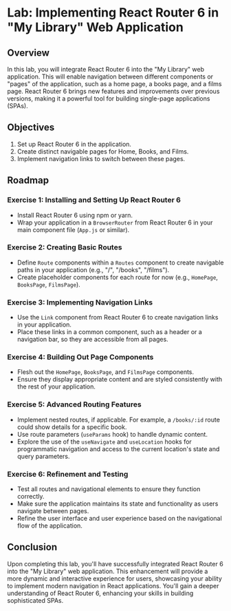# Lab: Implementing React Router 6 in "My Library" Web Application

## Overview

In this lab, you will integrate React Router 6 into the "My Library" web application. This will enable navigation between different components or "pages" of the application, such as a home page, a books page, and a films page. React Router 6 brings new features and improvements over previous versions, making it a powerful tool for building single-page applications (SPAs).

## Objectives

1. Set up React Router 6 in the application.
2. Create distinct navigable pages for Home, Books, and Films.
3. Implement navigation links to switch between these pages.

## Roadmap

### Exercise 1: Installing and Setting Up React Router 6

- Install React Router 6 using npm or yarn.
- Wrap your application in a `BrowserRouter` from React Router 6 in your main component file (`App.js` or similar).

### Exercise 2: Creating Basic Routes

- Define `Route` components within a `Routes` component to create navigable paths in your application (e.g., "/", "/books", "/films").
- Create placeholder components for each route for now (e.g., `HomePage`, `BooksPage`, `FilmsPage`).

### Exercise 3: Implementing Navigation Links

- Use the `Link` component from React Router 6 to create navigation links in your application.
- Place these links in a common component, such as a header or a navigation bar, so they are accessible from all pages.

### Exercise 4: Building Out Page Components

- Flesh out the `HomePage`, `BooksPage`, and `FilmsPage` components.
- Ensure they display appropriate content and are styled consistently with the rest of your application.

### Exercise 5: Advanced Routing Features

- Implement nested routes, if applicable. For example, a `/books/:id` route could show details for a specific book.
- Use route parameters (`useParams` hook) to handle dynamic content.
- Explore the use of the `useNavigate` and `useLocation` hooks for programmatic navigation and access to the current location's state and query parameters.

### Exercise 6: Refinement and Testing

- Test all routes and navigational elements to ensure they function correctly.
- Make sure the application maintains its state and functionality as users navigate between pages.
- Refine the user interface and user experience based on the navigational flow of the application.

## Conclusion

Upon completing this lab, you'll have successfully integrated React Router 6 into the "My Library" web application. This enhancement will provide a more dynamic and interactive experience for users, showcasing your ability to implement modern navigation in React applications. You'll gain a deeper understanding of React Router 6, enhancing your skills in building sophisticated SPAs.
